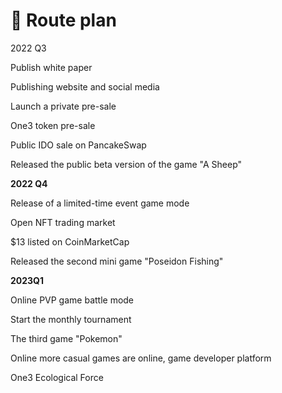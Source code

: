 # 🎯 Route plan

2022 Q3&#x20;

Publish white paper&#x20;

Publishing website and social media&#x20;

Launch a private pre-sale&#x20;

One3 token pre-sale&#x20;

Public IDO sale on PancakeSwap

Released the public beta version of the game "A Sheep"

&#x20;

**2022 Q4**

Release of a limited-time event game mode

Open NFT trading market

$13 listed on CoinMarketCap

Released the second mini game "Poseidon Fishing"

**2023Q1**

Online PVP game battle mode

Start the monthly tournament

The third game "Pokemon"

Online more casual games are online, game developer platform

One3 Ecological Force
